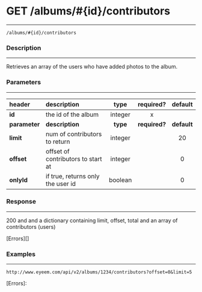 # GET /albums/#{id}/contributors 
***
`/albums/#{id}/contributors`

### Description
***
Retrieves an array of the users who have added photos to the album.

### Parameters
***

|header| description| type |required? |default|
|:---------|:--------------|:----------:|:------------:|:------------:|
|**id**| the id of the album|integer|x||
|**parameter**| **description**| **type** |**required?** |**default**|
|**limit**|num of contributors to return|integer||20|
|**offset**|offset of contributors to start at|integer||0|
|**onlyId**|if true, returns only the user id|boolean||0|


### Response
***

200 and and a dictionary containing limit, offset, total and an array of contributors (users)


[Errors][]

### Examples
***

`http://www.eyeem.com/api/v2/albums/1234/contributors?offset=0&limit=5`







[Errors]: 